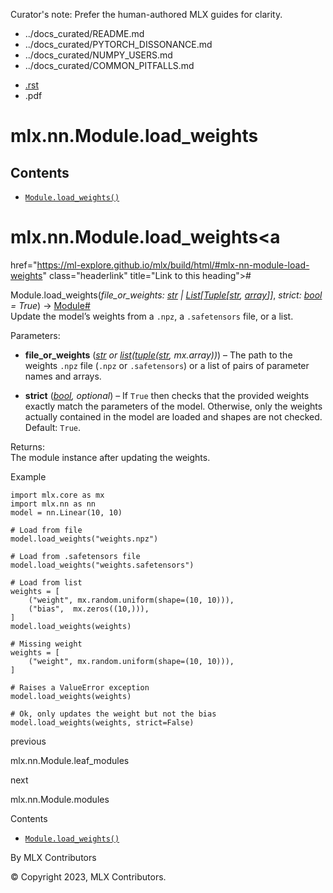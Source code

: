 Curator's note: Prefer the human-authored MLX guides for clarity.
- ../docs_curated/README.md
- ../docs_curated/PYTORCH_DISSONANCE.md
- ../docs_curated/NUMPY_USERS.md
- ../docs_curated/COMMON_PITFALLS.md


<div id="main-content" class="bd-main" role="main">

<div class="sbt-scroll-pixel-helper">

</div>

<div class="bd-content">

<div class="bd-article-container">

<div class="bd-header-article d-print-none">

<div class="header-article-items header-article__inner">

<div class="header-article-items__start">

<div class="header-article-item">

<span class="fa-solid fa-bars"></span>

</div>

</div>

<div class="header-article-items__end">

<div class="header-article-item">

<div class="article-header-buttons">

<a href="https://github.com/ml-explore/mlx"
class="btn btn-sm btn-source-repository-button"
data-bs-placement="bottom" data-bs-toggle="tooltip" target="_blank"
title="Source repository"><span class="btn__icon-container"> <em></em>
</span></a>

<div class="dropdown dropdown-download-buttons">

- <a
  href="https://ml-explore.github.io/mlx/build/html/_sources/python/nn/_autosummary/mlx.nn.Module.load_weights.rst"
  class="btn btn-sm btn-download-source-button dropdown-item"
  data-bs-placement="left" data-bs-toggle="tooltip" target="_blank"
  title="Download source file"><span class="btn__icon-container">
  <em></em> </span> <span class="btn__text-container">.rst</span></a>
- <span class="btn__icon-container"> </span>
  <span class="btn__text-container">.pdf</span>

</div>

<span class="btn__icon-container"> </span>

<span class="fa-solid fa-list"></span>

</div>

</div>

</div>

</div>

</div>

<div id="jb-print-docs-body" class="onlyprint">

# mlx.nn.Module.load_weights

<div id="print-main-content">

<div id="jb-print-toc">

<div>

## Contents

</div>

- <a
  href="https://ml-explore.github.io/mlx/build/html/#mlx.nn.Module.load_weights"
  class="reference internal nav-link"><span class="pre"><code
  class="docutils literal notranslate">Module.load_weights()</code></span></a>

</div>

</div>

</div>

<div id="searchbox">

</div>

<div id="mlx-nn-module-load-weights" class="section">

# mlx.nn.Module.load_weights<a
href="https://ml-explore.github.io/mlx/build/html/#mlx-nn-module-load-weights"
class="headerlink" title="Link to this heading">#</a>

<span class="sig-prename descclassname"><span class="pre">Module.</span></span><span class="sig-name descname"><span class="pre">load_weights</span></span><span class="sig-paren">(</span>*<span class="n"><span class="pre">file_or_weights</span></span><span class="p"><span class="pre">:</span></span><span class="w"> </span><span class="n"><a href="https://docs.python.org/3/library/stdtypes.html#str"
class="reference external" title="(in Python v3.13)"><span
class="pre">str</span></a><span class="w"> </span><span class="p"><span class="pre">\|</span></span><span class="w"> </span><a href="https://docs.python.org/3/library/typing.html#typing.List"
class="reference external" title="(in Python v3.13)"><span
class="pre">List</span></a><span class="p"><span class="pre">\[</span></span><a href="https://docs.python.org/3/library/typing.html#typing.Tuple"
class="reference external" title="(in Python v3.13)"><span
class="pre">Tuple</span></a><span class="p"><span class="pre">\[</span></span><a href="https://docs.python.org/3/library/stdtypes.html#str"
class="reference external" title="(in Python v3.13)"><span
class="pre">str</span></a><span class="p"><span class="pre">,</span></span><span class="w"> </span><a
href="https://ml-explore.github.io/mlx/build/html/python/_autosummary/mlx.core.array.html#mlx.core.array"
class="reference internal" title="mlx.core.array"><span
class="pre">array</span></a><span class="p"><span class="pre">\]</span></span><span class="p"><span class="pre">\]</span></span></span>*, *<span class="n"><span class="pre">strict</span></span><span class="p"><span class="pre">:</span></span><span class="w"> </span><span class="n"><a href="https://docs.python.org/3/library/functions.html#bool"
class="reference external" title="(in Python v3.13)"><span
class="pre">bool</span></a></span><span class="w"> </span><span class="o"><span class="pre">=</span></span><span class="w"> </span><span class="default_value"><span class="pre">True</span></span>*<span class="sig-paren">)</span> <span class="sig-return"><span class="sig-return-icon">→</span> <span class="sig-return-typehint"><a
href="https://ml-explore.github.io/mlx/build/html/python/nn/module.html#mlx.nn.Module"
class="reference internal" title="mlx.nn.layers.base.Module"><span
class="pre">Module</span></a></span></span><a
href="https://ml-explore.github.io/mlx/build/html/#mlx.nn.Module.load_weights"
class="headerlink" title="Link to this definition">#</a>  
Update the model’s weights from a <span class="pre">`.npz`</span>, a
<span class="pre">`.safetensors`</span> file, or a list.

Parameters<span class="colon">:</span>  
- **file_or_weights**
  (<a href="https://docs.python.org/3/library/stdtypes.html#str"
  class="reference external" title="(in Python v3.13)"><em>str</em></a>
  *or* <a href="https://docs.python.org/3/library/stdtypes.html#list"
  class="reference external" title="(in Python v3.13)"><em>list</em></a>*(*<a href="https://docs.python.org/3/library/stdtypes.html#tuple"
  class="reference external" title="(in Python v3.13)"><em>tuple</em></a>*(*<a href="https://docs.python.org/3/library/stdtypes.html#str"
  class="reference external" title="(in Python v3.13)"><em>str</em></a>*,*
  *mx.array))*) – The path to the weights
  <span class="pre">`.npz`</span> file (<span class="pre">`.npz`</span>
  or <span class="pre">`.safetensors`</span>) or a list of pairs of
  parameter names and arrays.

- **strict**
  (<a href="https://docs.python.org/3/library/functions.html#bool"
  class="reference external" title="(in Python v3.13)"><em>bool</em></a>*,*
  *optional*) – If <span class="pre">`True`</span> then checks that the
  provided weights exactly match the parameters of the model. Otherwise,
  only the weights actually contained in the model are loaded and shapes
  are not checked. Default: <span class="pre">`True`</span>.

Returns<span class="colon">:</span>  
The module instance after updating the weights.

Example

<div class="highlight-python notranslate">

<div class="highlight">

    import mlx.core as mx
    import mlx.nn as nn
    model = nn.Linear(10, 10)

    # Load from file
    model.load_weights("weights.npz")

    # Load from .safetensors file
    model.load_weights("weights.safetensors")

    # Load from list
    weights = [
        ("weight", mx.random.uniform(shape=(10, 10))),
        ("bias",  mx.zeros((10,))),
    ]
    model.load_weights(weights)

    # Missing weight
    weights = [
        ("weight", mx.random.uniform(shape=(10, 10))),
    ]

    # Raises a ValueError exception
    model.load_weights(weights)

    # Ok, only updates the weight but not the bias
    model.load_weights(weights, strict=False)

</div>

</div>

</div>

<div class="prev-next-area">

<a
href="https://ml-explore.github.io/mlx/build/html/python/nn/_autosummary/mlx.nn.Module.leaf_modules.html"
class="left-prev" title="previous page"><em></em></a>

<div class="prev-next-info">

previous

mlx.nn.Module.leaf_modules

</div>

<a
href="https://ml-explore.github.io/mlx/build/html/python/nn/_autosummary/mlx.nn.Module.modules.html"
class="right-next" title="next page"></a>

<div class="prev-next-info">

next

mlx.nn.Module.modules

</div>

</div>

</div>

<div class="bd-sidebar-secondary bd-toc">

<div class="sidebar-secondary-items sidebar-secondary__inner">

<div class="sidebar-secondary-item">

<div class="page-toc tocsection onthispage">

Contents

</div>

- <a
  href="https://ml-explore.github.io/mlx/build/html/#mlx.nn.Module.load_weights"
  class="reference internal nav-link"><span class="pre"><code
  class="docutils literal notranslate">Module.load_weights()</code></span></a>

</div>

</div>

</div>

</div>

<div class="bd-footer-content__inner container">

<div class="footer-item">

By MLX Contributors

</div>

<div class="footer-item">

© Copyright 2023, MLX Contributors.  

</div>

<div class="footer-item">

</div>

<div class="footer-item">

</div>

</div>

</div>
